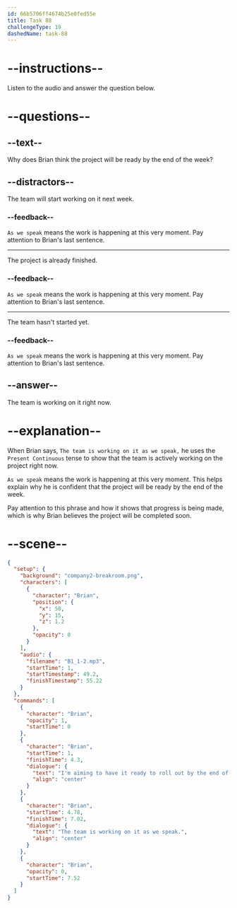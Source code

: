 ```yaml
---
id: 66b5706ff4674b25e0fed55e
title: Task 88
challengeType: 19
dashedName: task-88
---
```


<!--
AUDIO REFERENCE:
Brian: I'm aiming to have it ready to roll out by the end of the week. The team is working on it as we speak.
-->

# --instructions--

Listen to the audio and answer the question below.

# --questions--

## --text--

Why does Brian think the project will be ready by the end of the week?

## --distractors--

The team will start working on it next week.

### --feedback--

`As we speak` means the work is happening at this very moment. Pay attention to Brian's last sentence.

---

The project is already finished.

### --feedback--

`As we speak` means the work is happening at this very moment. Pay attention to Brian's last sentence.

---

The team hasn't started yet.

### --feedback--

`As we speak` means the work is happening at this very moment. Pay attention to Brian's last sentence.

## --answer--

The team is working on it right now.

# --explanation--

When Brian says, `The team is working on it as we speak,` he uses the `Present Continuous` tense to show that the team is actively working on the project right now. 

`As we speak` means the work is happening at this very moment. This helps explain why he is confident that the project will be ready by the end of the week.

Pay attention to this phrase and how it shows that progress is being made, which is why Brian believes the project will be completed soon.

# --scene--

```json
{
  "setup": {
    "background": "company2-breakroom.png",
    "characters": [
      {
        "character": "Brian",
        "position": {
          "x": 50,
          "y": 15,
          "z": 1.2
        },
        "opacity": 0
      }
    ],
    "audio": {
      "filename": "B1_1-2.mp3",
      "startTime": 1,
      "startTimestamp": 49.2,
      "finishTimestamp": 55.22
    }
  },
  "commands": [
    {
      "character": "Brian",
      "opacity": 1,
      "startTime": 0
    },
    {
      "character": "Brian",
      "startTime": 1,
      "finishTime": 4.3,
      "dialogue": {
        "text": "I'm aiming to have it ready to roll out by the end of the week.",
        "align": "center"
      }
    },
    {
      "character": "Brian",
      "startTime": 4.78,
      "finishTime": 7.02,
      "dialogue": {
        "text": "The team is working on it as we speak.",
        "align": "center"
      }
    },
    {
      "character": "Brian",
      "opacity": 0,
      "startTime": 7.52
    }
  ]
}
```

